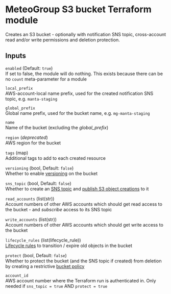# MeteoGroup S3 bucket Terraform module

Creates an S3 bucket - optionally with notification SNS topic, cross-account read
and/or write permissions and deletion protection.


## Inputs

`enabled` (Default: `true`)\
If set to false, the module will do nothing.
This exists because there can be no `count` meta-parameter for a module

`local_prefix`\
AWS-account-local name prefix, used for the created notification SNS topic,
e.g. `manta-staging`

`global_prefix`\
Global name prefix, used for the bucket name,
e.g. `mg-manta-staging`

`name`\
Name of the bucket (excluding the *global_prefix*)

`region` (*deprecated*)\
AWS region for the bucket

`tags` (map)\
Additional tags to add to each created resource

`versioning` (bool, Default: `false`)\
Whether to enable
[versioning](https://docs.aws.amazon.com/AmazonS3/latest/dev/Versioning.html)
on the bucket

`sns_topic` (bool, Default: `false`)\
Whether to create an [SNS topic](https://docs.aws.amazon.com/sns/latest/dg/welcome.html)
and [publish S3 object creations](https://docs.aws.amazon.com/AmazonS3/latest/dev/NotificationHowTo.html)
to it

`read_accounts` (list(str))\
Account numbers of other AWS accounts which should get read access to the bucket -
and *subscribe* access to its SNS topic

`write_accounts` (list(str))\
Account numbers of other AWS accounts which should get write access to the bucket

`lifecycle_rules` (list(lifecycle_rule))\
[Lifecycle rules](https://www.terraform.io/docs/providers/aws/r/s3_bucket.html#lifecycle_rule)
to transition / expire old objects in the bucket

`protect` (bool, Default: `false`)\
Whether to protect the bucket (and the SNS topic if created) from deletion
by creating a restrictive
[bucket policy](https://docs.aws.amazon.com/AmazonS3/latest/user-guide/add-bucket-policy.html)

`account_id`\
AWS account number where the Terraform run is authenticated in.
Only needed if `sns_topic = true` AND `protect = true`
